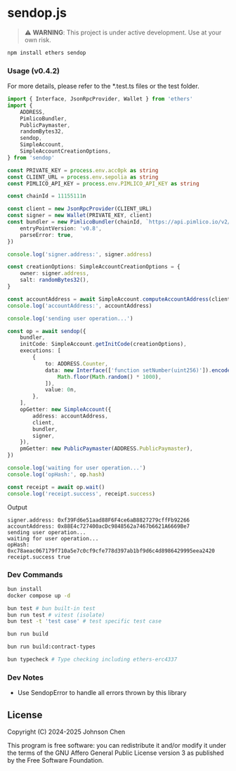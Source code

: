 # sendop.js

> ⚠️ **WARNING**: This project is under active development. Use at your own risk.

```sh
npm install ethers sendop
```

### Usage (v0.4.2)

For more details, please refer to the *.test.ts files or the test folder.

```ts
import { Interface, JsonRpcProvider, Wallet } from 'ethers'
import {
	ADDRESS,
	PimlicoBundler,
	PublicPaymaster,
	randomBytes32,
	sendop,
	SimpleAccount,
	SimpleAccountCreationOptions,
} from 'sendop'

const PRIVATE_KEY = process.env.acc0pk as string
const CLIENT_URL = process.env.sepolia as string
const PIMLICO_API_KEY = process.env.PIMLICO_API_KEY as string

const chainId = 11155111n

const client = new JsonRpcProvider(CLIENT_URL)
const signer = new Wallet(PRIVATE_KEY, client)
const bundler = new PimlicoBundler(chainId, `https://api.pimlico.io/v2/${chainId}/rpc?apikey=${PIMLICO_API_KEY}`, {
	entryPointVersion: 'v0.8',
	parseError: true,
})

console.log('signer.address:', signer.address)

const creationOptions: SimpleAccountCreationOptions = {
	owner: signer.address,
	salt: randomBytes32(),
}

const accountAddress = await SimpleAccount.computeAccountAddress(client, creationOptions)
console.log('accountAddress:', accountAddress)

console.log('sending user operation...')

const op = await sendop({
	bundler,
	initCode: SimpleAccount.getInitCode(creationOptions),
	executions: [
		{
			to: ADDRESS.Counter,
			data: new Interface(['function setNumber(uint256)']).encodeFunctionData('setNumber', [
				Math.floor(Math.random() * 1000),
			]),
			value: 0n,
		},
	],
	opGetter: new SimpleAccount({
		address: accountAddress,
		client,
		bundler,
		signer,
	}),
	pmGetter: new PublicPaymaster(ADDRESS.PublicPaymaster),
})

console.log('waiting for user operation...')
console.log('opHash:', op.hash)

const receipt = await op.wait()
console.log('receipt.success', receipt.success)
```

Output

```
signer.address: 0xf39Fd6e51aad88F6F4ce6aB8827279cffFb92266
accountAddress: 0x88E4c727400acDc9848562a7467b6621A6669Be7
sending user operation...
waiting for user operation...
opHash: 0xc78aeac067179f710a5e7c0cf9cfe778d397ab1bf9d6c4d8986429995eea2420
receipt.success true
```

### Dev Commands

```sh
bun install
docker compose up -d

bun test # bun built-in test
bun run test # vitest (isolate)
bun test -t 'test case' # test specific test case

bun run build

bun run build:contract-types

bun typecheck # Type checking including ethers-erc4337
```

### Dev Notes

- Use SendopError to handle all errors thrown by this library

## License

Copyright (C) 2024-2025 Johnson Chen

This program is free software: you can redistribute it and/or modify
it under the terms of the GNU Affero General Public License version 3
as published by the Free Software Foundation.